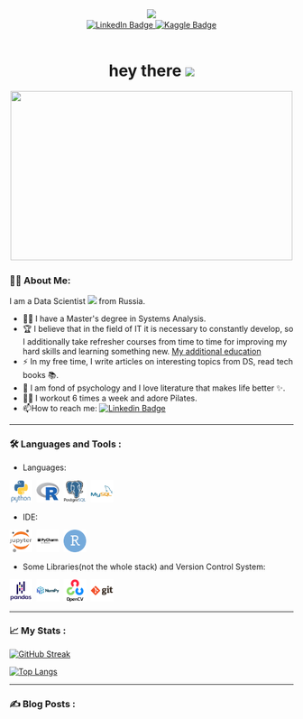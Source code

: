 <div id="header" align="center">
  <img src="https://media.giphy.com/media/TjBxlLOqz3dcBK4chS/giphy.gif" width = "100"/>
</div>


<div id="badges" align = "center" width = 100>
  <a href = "https://www.linkedin.com/in/ekaterina-elagina-459a40254/">
    <img src="https://img.shields.io/badge/LinkedIn-blue?style=plastic&logo=linkedin&logoColor=white" alt="LinkedIn Badge"/>
  </a>
  <a href = "https://www.kaggle.com/katerinaelagina">
    <img src="https://img.shields.io/badge/Kaggle-blue?style=plastic&logo=kaggle&logoColor=white" alt="Kaggle Badge"/>
  </a>
 </div>
 <div id="counter" align="center">
  <img src="https://komarev.com/ghpvc/?username=elaginaekaterina&style=flat-square&color=green" alt=""/>
  <h1>
  hey there
  <img src="https://media.giphy.com/media/hvRJCLFzcasrR4ia7z/giphy.gif" width="30px"/>
 </h1>
 </div>

<div align="center">
  <img src="https://media.giphy.com/media/MBCodZbEhb2jSNUZNd/giphy.gif" width="500" height="300"/>
</div>

### :woman_technologist: About Me:
I am a Data Scientist <img src="https://media.giphy.com/media/unSNH4zXh1m7q9TbOR/giphy.gif" width="45"> from Russia.

- :woman_student: I have a Master's degree in Systems Analysis.
- :trophy: I believe that in the field of IT it is necessary to constantly develop, so I additionally take refresher courses from time to time for improving my hard skills and learning something new. [My additional education](https://github.com/elaginaekaterina/Certification) 
- :zap: In my free time, I write articles on interesting topics from DS, read tech books :books:.
- :seedling: I am fond of psychology and I love literature that makes life better :sparkles:.
- :woman_cartwheeling: I workout 6 times a week and adore Pilates.
- :mailbox:How to reach me: [![Linkedin Badge](https://img.shields.io/badge/-elagina-blue?style=flat&logo=Linkedin&logoColor=white)](https://www.linkedin.com/in/ekaterina-elagina-459a40254/)

---

### :hammer_and_wrench: Languages and Tools :
- Languages:
<div>
    <img src="https://github.com/devicons/devicon/blob/master/icons/python/python-original-wordmark.svg" title="Python" alt="Python" width="40" height="40"/>&nbsp;
  <img src="https://github.com/devicons/devicon/blob/master/icons/r/r-original.svg" title="R" alt="R" width="40" height="40"/>&nbsp;
  <img src="https://github.com/devicons/devicon/blob/master/icons/postgresql/postgresql-original-wordmark.svg" title="PostgreSQL" alt="PostgreSQL" width="40" height="40"/>&nbsp;
  <img src="https://github.com/devicons/devicon/blob/master/icons/mysql/mysql-original-wordmark.svg" title="MySQL" alt="MySQL" width="40" height="40"/>&nbsp;
 </div>

  - IDE:
 <div>
  <img src="https://github.com/devicons/devicon/blob/master/icons/jupyter/jupyter-original-wordmark.svg" title="Jupyter" alt="Jupyter" width="40" height="40"/>&nbsp;
  <img src="https://github.com/devicons/devicon/blob/master/icons/pycharm/pycharm-original-wordmark.svg" title="PyCharm" alt="PyCharm" width="40" height="40"/>&nbsp;
  <img src="https://github.com/devicons/devicon/blob/master/icons/rstudio/rstudio-original.svg" title="RStudio" alt="RStudio" width="40" height="40"/>&nbsp;
  </div>
 
  - Some Libraries(not the whole stack) and Version Control System:
  <div>
  <img src="https://github.com/devicons/devicon/blob/master/icons/pandas/pandas-original-wordmark.svg" title="Pandas" alt="Pandas" width="40" height="40"/>&nbsp;
   <img src="https://github.com/devicons/devicon/blob/master/icons/numpy/numpy-original-wordmark.svg"  title="MumPy" alt="MumPy" width="40" height="40"/>&nbsp;
  <img src="https://github.com/devicons/devicon/blob/master/icons/opencv/opencv-original-wordmark.svg" title="OpenCV" alt="OpenCV" width="40" height="40"/>&nbsp;
  <img src="https://github.com/devicons/devicon/blob/master/icons/git/git-original-wordmark.svg" title="Git" **alt="Git" width="40" height="40"/>
</div>

---

### :chart_with_upwards_trend: My Stats :

[![GitHub Streak](https://streak-stats.demolab.com?user=elaginaekaterina&theme=github-dark&hide_border=true&border_radius=4.8&date_format=j%20M%5B%20Y%5D)](https://git.io/streak-stats)

[![Top Langs](https://github-readme-stats.vercel.app/api/top-langs/?username=elaginaekaterina&layout=compact&theme=gotham)](https://github.com/anuraghazra/github-readme-stats)

---

### :writing_hand: Blog Posts :
<!-- BLOG-POST-LIST:START -->

<!-- BLOG-POST-LIST:END -->


